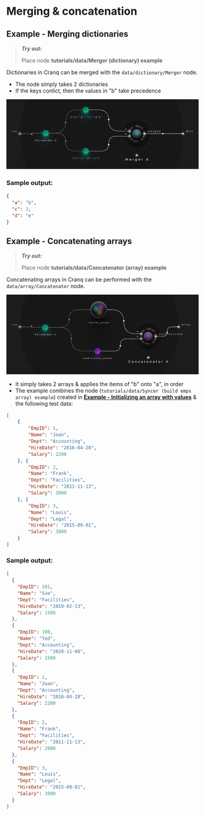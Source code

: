 # Merging & concatenation

## Example - Merging dictionaries

> **_Try out:_**
>
> Place node **tutorials/data/Merger (dictionary) example**

Dictionaries in Cranq can be merged with the ```data/dictionary/Merger``` node.
- The node simply takes 2 dictionaries
- If the keys conlict, then the values in "b" take precedence

![](images/2021-07-19-14-23-42.png)

### Sample output:

```json
{
  "a": "b",
  "c": 3,
  "d": "e"
}
```

## Example - Concatenating arrays

> **_Try out:_**
>
> Place node **tutorials/data/Concatenator (array) example**

Concatenating arrays in Cranq can be performed with the ```data/array/Concatenator``` node.

![](images/2021-07-19-14-27-25.png)

- It simply takes 2 arrays & applies the items of "b" onto "a", in order
- The example combines the node (```tutorials/data/Syncer (build emps array) example```) created in **[Example - Initializing an array with values](../2_3_syncer_splitter/README.md)** & the following test data:
```json
[
	{
        "EmpID": 1,
        "Name": "Joan",
        "Dept": "Accounting",
        "HireDate": "2016-04-28",
        "Salary": 2200
    }, {
        "EmpID": 2,
        "Name": "Frank",
        "Dept": "Facilities",
        "HireDate": "2011-11-13",
        "Salary": 2000
    }, {
        "EmpID": 3,
        "Name": "Louis",
        "Dept": "Legal",
        "HireDate": "2015-09-01",
        "Salary": 3000
    }
]
```

### Sample output:

```json
[
  {
    "EmpID": 101,
    "Name": "Sue",
    "Dept": "Facilities",
    "HireDate": "2019-02-13",
    "Salary": 1500
  },
  {
    "EmpID": 100,
    "Name": "Ted",
    "Dept": "Accounting",
    "HireDate": "2020-11-08",
    "Salary": 1500
  },
  {
    "EmpID": 1,
    "Name": "Joan",
    "Dept": "Accounting",
    "HireDate": "2016-04-28",
    "Salary": 2200
  },
  {
    "EmpID": 2,
    "Name": "Frank",
    "Dept": "Facilities",
    "HireDate": "2011-11-13",
    "Salary": 2000
  },
  {
    "EmpID": 3,
    "Name": "Louis",
    "Dept": "Legal",
    "HireDate": "2015-09-01",
    "Salary": 3000
  }
]
```